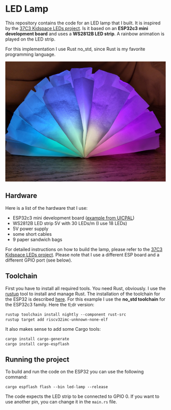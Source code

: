 # LED Lamp

This repository contains the code for an LED lamp that I built. It is inspired by the [37C3 Kidspace LEDs project](https://github.com/irgendwienet/37c3-kidspace-leds).
Is it based on an **ESP32c3 mini development board** and uses a **WS2812B LED strip**. A rainbow animation is played 
on the LED strip.

For this implementation I use Rust no_std, since Rust is my favorite programming language.

![image](led-lamp.jpg)

## Hardware

Here is a list of the hardware that I use:

* ESP32c3 mini development board ([example from UICPAL](https://de.aliexpress.com/item/1005005780121305.html))
* WS2812B LED strip 5V with 30 LEDs/m (I use 18 LEDs)
* 5V power supply
* some short cables
* 9 paper sandwich bags

For detailed instructions on how to build the lamp, please refer to the [37C3 Kidspace LEDs project](https://github.com/irgendwienet/37c3-kidspace-leds). 
Please note that I use a different ESP board and a different GPIO port (see below).

## Toolchain

First you have to install all required tools. You need Rust,
obviously. I use the [rustup](https://rustup.rs/) tool to install and manage Rust. The installation of the toolchain
for the ESP32 is described [here](https://esp-rs.github.io/book/installation/riscv.html). For this example I use the
**no_std toolchain** for the ESP32c3 family. Here the tl;dr version:

```
rustup toolchain install nightly --component rust-src
rustup target add riscv32imc-unknown-none-elf
```
It also makes sense to add some Cargo tools:
```
cargo install cargo-generate
cargo install cargo-espflash
```
## Running the project

To build and run the code on the ESP32 you can use the following command:
```
cargo espflash flash --bin led-lamp --release
```
The code expects the LED strip to be connected to GPIO 0. If you want to use another pin, you can change it in the
`main.rs` file.